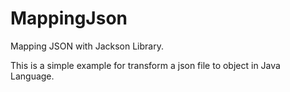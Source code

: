 # MappingJson

Mapping JSON with Jackson Library.

This is a simple example for transform a json file to object in Java Language.
